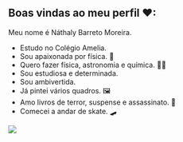 ## Boas vindas ao meu perfil ❤:

Meu nome é Náthaly Barreto Moreira.

- Estudo no Colégio Amelia.
- Sou apaixonada por física. 🎇
- Quero fazer física, astronomia e química. 👨‍🎓
- Sou estudiosa e determinada.
- Sou ambivertida. 
- Já pintei vários quadros. 🖼️
- Amo livros de terror, suspense e assassinato. 📖
- Comecei a andar de skate. 🛹

![](https://tenor.com/pt-BR/view/haikyuu-kageyama-tobio-hinata-shoyo-yeet-the-child-gif-25896030)
